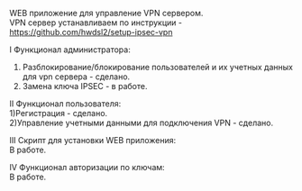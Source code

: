 WEB приложение для управление VPN сервером.  
VPN сервер устанавливаем по инструкции - https://github.com/hwdsl2/setup-ipsec-vpn  

I Функционал администратора:  
  1) Разблокирование/блокирование пользователей и их учетных данных для vpn сервера - сделано.  
  2) Замена ключа IPSEC - в работе.  

II Функционал пользователя:  
  1)Регистрация - сделано.  
  2)Управление учетными данными для подключения VPN - сделано.  

III Скрипт для установки WEB приложения:  
  В работе.  

IV Функционал авторизации по ключам:  
  В работе.  

